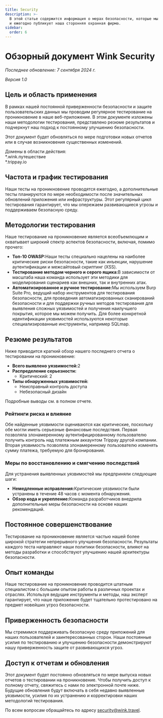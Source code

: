 ```yaml
---
title: Security
description: >-
  В этой статье содержится информация о мерах безопасности, которые мы реализуем
  и ежегодно публикует наша сторонняя охранная фирма.
sidebar:
  order: 6
---
```

# Обзорный документ Wink Security

*Последнее обновление: 7 сентября 2024 г.*

*Версия 1.0*

## Цель и область применения

В рамках нашей постоянной приверженности безопасности и защите пользовательских данных мы проводим регулярное тестирование на проникновение в наше веб-приложение. В этом документе изложены наши методологии тестирования, представлено резюме результатов и подчеркнут наш подход к постоянному улучшению безопасности.

Этот документ будет обновляться по мере подготовки новых отчетов или в случае возникновения существенных изменений.

Домены в области действия:\
\*.wink.путешествие\
\*.trippay.io

## Частота и график тестирования

Наши тесты на проникновение проводятся ежегодно, а дополнительные тесты планируются по мере необходимости после значительных обновлений приложения или инфраструктуры. Этот регулярный цикл тестирования гарантирует, что мы опережаем развивающиеся угрозы и поддерживаем безопасную среду.

## Методологии тестирования

Наше тестирование на проникновение является всеобъемлющим и охватывает широкий спектр аспектов безопасности, включая, помимо прочего:

* **Топ-10 OWASP:**&#x41D;аши тесты специально нацелены на наиболее критические риски безопасности, такие как инъекции, нарушение аутентификации и межсайтовый скриптинг (XSS).
* **Тестирование методом черного и серого ящика:**&#x412; зависимости от масштаба наша команда использует эти методики для моделирования сценариев как внешних, так и внутренних атак.
* **Автоматизированное и ручное тестирование:**&#x41C;ы используем Burp Suite Pro, ведущий набор инструментов для тестирования безопасности, для проведения автоматизированных сканирований безопасности и для поддержки ручных методов тестирования для выявления сложных уязвимостей и получения наилучшего покрытия, которое мы можем получить. Для более конкретной идентификации уязвимостей используются некоторые специализированные инструменты, например SQLmap.

## Резюме результатов

Ниже приводится краткий обзор нашего последнего отчета о тестировании на проникновение:

* **Всего выявлено уязвимостей:**&#x32;
* **Распределение серьезности:**
  * Критический: 2
* **Типы обнаруженных уязвимостей:**
  * Неисправный контроль доступа
  * Небезопасный дизайн

Подробные выводы см. в полном отчете.

### Рейтинги риска и влияние

Обе найденные уязвимости оцениваются как критические, поскольку обе могли иметь серьезные финансовые последствия. Первая позволяла злонамеренному аутентифицированному пользователю получить контроль над платежным аккаунтом Trippay другой компании. Вторая уязвимость позволяла злонамеренному пользователю изменять сумму платежа, требуемую для бронирования.

### Меры по восстановлению и смягчению последствий

Для устранения выявленных уязвимостей мы предприняли следующие шаги:

* **Немедленные исправления:**&#x41A;ритические уязвимости были устранены в течение 48 часов с момента обнаружения.
* **Обзор кода и укрепление:**&#x41A;оманда разработчиков внедрила дополнительные меры безопасности на основе наших рекомендаций.

## Постоянное совершенствование

Тестирование на проникновение является частью нашей более широкой стратегии непрерывного улучшения безопасности. Результаты каждого теста направляют наши политики безопасности, влияют на методы разработки и способствуют улучшению нашей архитектуры безопасности.

## Опыт команды

Наше тестирование на проникновение проводится штатным специалистом с большим опытом работы в различных проектах и отраслях. Используя ведущие инструменты и методы, наш эксперт гарантирует, что наше приложение будет тщательно протестировано на предмет новейших угроз безопасности.

## Приверженность безопасности

Мы стремимся поддерживать безопасную среду приложений для наших пользователей и заинтересованных сторон. Наши постоянные усилия по тестированию и улучшению безопасности демонстрируют нашу приверженность защите от развивающихся угроз.

## Доступ к отчетам и обновления

Этот документ будет постоянно обновляться по мере выпуска новых отчетов о тестировании на проникновение. Чтобы получить доступ к полному отчету, свяжитесь с нами по электронной почте ниже. Будущие обновления будут включать в себя недавно выявленные уязвимости, усилия по их устранению и корректировки наших методологий тестирования.

По всем вопросам обращайтесь по адресу security@wink.travel.

